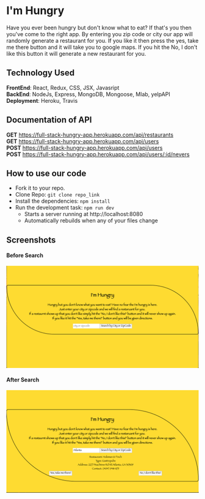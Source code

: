 # I'm Hungry
Have you ever been hungry but don't know what to eat? If that's you then you've come to the right app. By entering you zip code or city our app will randomly generate a restaurant for you. If you like it then press the yes, take me there button and it will take you to google maps. If you hit the No, I don't like this button it will generate a new restaurant for you.


## Technology Used
**FrontEnd**: React, Redux, CSS, JSX, Javasript<br/>
**BackEnd**: NodeJs, Express, MongoDB, Mongoose, Mlab, yelpAPI <br/>
**Deployment**: Heroku, Travis  <br/>

## Documentation of API <br/>
**GET** https://full-stack-hungry-app.herokuapp.com/api/restaurants <br/>
**GET** https://full-stack-hungry-app.herokuapp.com/api/users <br/>
**POST** https://full-stack-hungry-app.herokuapp.com/api/users <br/>
**POST** https://full-stack-hungry-app.herokuapp.com/api/users/:id/nevers <br/>

## How to use our code <br/>
* Fork it to your repo.
* Clone Repo: `git clone repo_link`
* Install the dependencies: `npm install`
* Run the development task: `npm run dev`
    * Starts a server running at http://localhost:8080
    * Automatically rebuilds when any of your files change

## Screenshots <br/>

#### Before Search <br/>
![Before Entering Location](images/BeforeSearch.png "Before Search")<br/>

#### After Search <br/>
![After Entering Location](images/AfterSearch.png "After Search")<br/>
